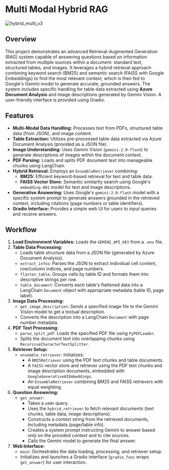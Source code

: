 # Multi Modal Hybrid RAG
![hybrid_multi_v3](https://github.com/user-attachments/assets/80c26821-085a-4554-bb70-53df62f7f516)

## Overview

This project demonstrates an advanced Retrieval-Augmented Generation (RAG) system capable of answering questions based on information extracted from multiple sources within a document: standard text, structured tables, and images. It leverages a hybrid retrieval approach combining keyword search (BM25) and semantic search (FAISS with Google Embeddings) to find the most relevant context, which is then fed to Google's Gemini model to generate accurate, grounded answers. The system includes specific handling for table data extracted using **Azure Document Analysis** and image descriptions generated by Gemini Vision. A user-friendly interface is provided using Gradio.

## Features

*   **Multi-Modal Data Handling:** Processes text from PDFs, structured table data (from JSON), and image content.
*   **Table Extraction:** Utilizes pre-processed table data extracted via Azure Document Analysis (provided as a JSON file).
*   **Image Understanding:** Uses Gemini Vision (`gemini-2.0-flash`) to generate descriptions of images within the document context.
*   **PDF Parsing:** Loads and splits PDF document text into manageable chunks using LangChain.
*   **Hybrid Retrieval:** Employs an `EnsembleRetriever` combining:
    *   **BM25:** Efficient keyword-based retrieval for text and table data.
    *   **FAISS Vector Store:** Semantic similarity search using Google's `embedding-001` model for text and image descriptions.
*   **Generative Answering:** Uses Google's `gemini-2.0-flash` model with a specific system prompt to generate answers grounded in the retrieved context, including citations (page numbers or table identifiers).
*   **Gradio Interface:** Provides a simple web UI for users to input queries and receive answers.

## Workflow

1.  **Load Environment Variables:** Loads the `GEMINI_API_KEY` from a `.env` file.
2.  **Table Data Processing:**
    *   Loads table structure data from a JSON file (generated by Azure Document Analysis).
    *   `extract_infos`: Parses the JSON to extract individual cell content, row/column indices, and page numbers.
    *   `flatten_table`: Groups cells by table ID and formats them into descriptive strings per row.
    *   `table_document`: Converts each table's flattened data into a LangChain `Document` object with appropriate metadata (table ID, page label).
3.  **Image Data Processing:**
    *   `get_image_description`: Sends a specified image file to the Gemini Vision model to get a textual description.
    *   Converts the description into a LangChain `Document` with page number metadata.
4.  **PDF Text Processing:**
    *   `parse_split_pdf`: Loads the specified PDF file using `PyPDFLoader`.
    *   Splits the document text into overlapping chunks using `RecursiveCharacterTextSplitter`.
5.  **Retriever Setup:**
    *   `ensemble_retriever`: Initializes:
        *   A `BM25Retriever` using the PDF text chunks and table documents.
        *   A `FAISS` vector store and retriever using the PDF text chunks and image description documents, embedded with `GoogleGenerativeAIEmbeddings`.
        *   An `EnsembleRetriever` combining BM25 and FAISS retrievers with equal weighting.
6.  **Question Answering:**
    *   `get_answer`:
        *   Takes a user query.
        *   Uses the `hybrid_retriever` to fetch relevant documents (text chunks, table data, image descriptions).
        *   Constructs a context string from the retrieved documents, including metadata (page/table info).
        *   Creates a system prompt instructing Gemini to answer based *only* on the provided context and to cite sources.
        *   Calls the Gemini model to generate the final answer.
7.  **Web Interface:**
    *   `main`: Orchestrates the data loading, processing, and retriever setup.
    *   Initializes and launches a Gradio interface (`gradio_func` wraps `get_answer`) for user interaction.
